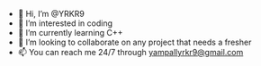 - 👋 Hi, I’m @YRKR9
- 👀 I’m interested in coding
- 🌱 I’m currently learning C++
- 💞️ I’m looking to collaborate on any project that needs a fresher
- 📫 You can reach me 24/7 through yampallyrkr9@gmail.com

<!---
YRKR9/YRKR9 is a ✨ special ✨ repository because its `README.md` (this file) appears on your GitHub profile.
You can click the Preview link to take a look at your changes.
--->
